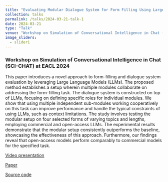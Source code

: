 ```yaml
---
title: "Evaluating Modular Dialogue System for Form Filling Using Large Language Models"
collection: talks
permalink: /talks/2024-03-21-talk-1
date: 2024-03-21
type: "Talk"
venue: "Workshop on Simulation of Conversational Intelligence in Chat (SCI-CHAT) at EACL 2024"
image_sliders:
  - slider1
---
```


### Workshop on Simulation of Conversational Intelligence in Chat (SCI-CHAT) at EACL 2024

This paper introduces a novel approach to form-filling and dialogue system evaluation by leveraging Large Language Models (LLMs). The proposed method establishes a setup wherein multiple modules collaborate on addressing the form-filling task. The dialogue system is constructed on top of LLMs, focusing on defining specific roles for individual modules. We show that using multiple independent sub-modules working cooperatively on this task can improve performance and handle the typical constraints of using LLMs, such as context limitations. The study involves testing the modular setup on four selected forms of varying topics and lengths, employing commercial and open-access LLMs. The experimental results demonstrate that the modular setup consistently outperforms the baseline, showcasing the effectiveness of this approach. Furthermore, our findings reveal that open-access models perform comparably to commercial models for the specified task.

[Video presentation](https://doi.org/10.5446/66865)

[Paper](https://clp.ling.uni-potsdam.de/publications/Hakimov-2024.pdf)

[Source code](https://github.com/clp-research/modular_form_filling_with_llm)

